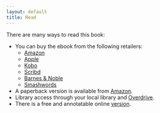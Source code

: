 ```yaml
---
layout: default
title: Read
---
```


There are many ways to read this book:

  - You can buy the ebook from the following retailers:
    - [Amazon](https://www.amazon.com/Ascetic-Programmer-asceticism-benefits-programming-ebook/dp/B0BT3Q7P94)
    - [Apple](https://books.apple.com/us/book/id6445622440)
    - [Kobo](https://www.kobo.com/us/en/ebook/the-ascetic-programmer)
    - [Scribd](https://www.scribd.com/book/623410740/The-Ascetic-Programmer)
    - [Barnes & Noble](https://www.barnesandnoble.com/w/the-ascetic-programmer-antonio-piccolboni/1143010154?ean=2940166838643)
    - [Smashwords](https://www.smashwords.com/books/view/1334692)
  - A paperback version is available from <a href="https://www.amazon.com/Ascetic-Programmer-asceticism-benefits-programming/dp/B0BTMBXRVX">Amazon</a>.
  - Library access through your local library and [Overdrive](https://overdrive.com).
  - There is a free and annotatable online <a href="book">version</a>.
